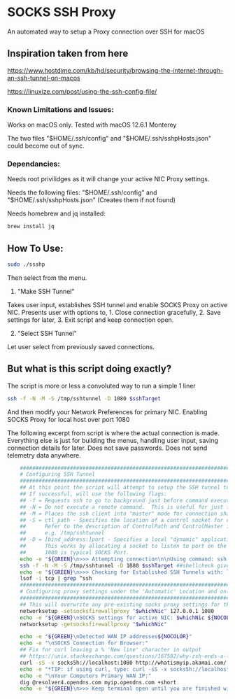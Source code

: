 # SOCKS SSH Proxy
An automated way to setup a Proxy connection over SSH for macOS

## Inspiration taken from here
https://www.hostdime.com/kb/hd/security/browsing-the-internet-through-an-ssh-tunnel-on-macos

https://linuxize.com/post/using-the-ssh-config-file/


### Known Limitations and Issues:
Works on macOS only. Tested with macOS 12.6.1 Monterey

The two files "$HOME/.ssh/config" and "$HOME/.ssh/sshpHosts.json" could become out of sync.

### Dependancies:
Needs root privilidges as it will change your active NIC Proxy settings.

Needs the following files: "$HOME/.ssh/config" and "$HOME/.ssh/sshpHosts.json" (Creates them if not found)

Needs homebrew and jq installed: 
```bash
brew install jq
```

## How To Use:
```bash
sudo ./ssshp
```

Then select from the menu.

1. "Make SSH Tunnel"

Takes user input, establishes SSH tunnel and enable SOCKS Proxy on active NIC.
Presents user with options to, 1. Close connection gracefully, 2. Save settings for later, 3. Exit script and keep connection open.

2. "Select SSH Tunnel"

Let user select from previously saved connections.

## But what is this script doing exactly?

The script is more or less a convoluted way to run a simple 1 liner

```bash
ssh -f -N -M -S /tmp/sshtunnel -D 1080 $sshTarget
```

And then modify your Network Preferences for primary NIC. Enabling SOCKS Proxy for local host over port 1080

The following excerpt from script is where the actual connection is made. Everything else is just for building the menus, handling user input, saving connection details for later. Does not save passwords. Does not send telemetry data anywhere.

```bash
    ################################################################################################
    # Configuring SSH Tunnel                                                                       #
    ################################################################################################
    ## At this point the script will attempt to setup the SSH tunnel to target host.
    ## If successful, will use the following flags:
    ## -f = Requests ssh to go to background just before command execution.  This is useful if ssh is going to ask for passwords or passphrases
    ## -N = Do not execute a remote command.  This is useful for just forwarding ports.
    ## -M = Places the ssh client into "master" mode for connection sharing.
    ## -S = ctl_path - Specifies the location of a control socket for connection sharing, or the string "none" to disable connection sharing
    ##      Refer to the description of ControlPath and ControlMaster in ssh_config(5) for details.
    ##      e.g. /tmp/sshtunnel
    ## -D = [bind_address:]port - Specifies a local "dynamic" application-level port forwarding. 
    ##      This works by allocating a socket to listen to port on the local side
    ##      1080 is typical SOCKS Port.
    echo -e "${GREEN}\n>>> Attempting connection\n\nUsing command: ssh -f -N -M -S /tmp/sshtunnel -D 1080 $sshTarget ${NOCOLOR}\n"
    ssh -f -N -M -S /tmp/sshtunnel -D 1080 $sshTarget ##shellcheck gives an 'error', but we want word splitting here.
    echo -e "${GREEN}\n>>> Checking for Established SSH Tunnels with: lsof -i tcp | grep ^ssh ${NOCOLOR}"
    lsof -i tcp | grep ^ssh
    ################################################################################################
    # Configuring proxy settings under the 'Automatic' Location and only on the currently used NIC #
    ################################################################################################
    ## This will overwrite any pre-existing socks proxy settings for the targeted NIC
    networksetup -setsocksfirewallproxy "$whichNic" 127.0.0.1 1080
    echo -e "${GREEN}\nSOCKS settings for active NIC: $whichNic ${NOCOLOR}"
    networksetup -getsocksfirewallproxy "$whichNic"

    echo -e "${GREEN}\nDetected WAN IP addresses${NOCOLOR}"
    echo -e "\nSOCKS Connection for Browser:"
    ## Fix for curl leaving a % 'New line' character in output
    ## https://unix.stackexchange.com/questions/167582/why-zsh-ends-a-line-with-a-highlighted-percent-symbol
    curl -sS -x socks5h://localhost:1080 http://whatismyip.akamai.com/ ; echo
    echo -e "*TIP: if using curl, type: curl -sS -x socks5h://localhost:1080 http://whatismyip.akamai.com/ ; echo"
    echo -e "\nYour Computers Primary WAN IP:"
    dig @resolver4.opendns.com myip.opendns.com +short
    echo -e "${GREEN}\n>>> Keep terminal open until you are finished with SOCKS Proxy\n\nWhen ready select from options below${NOCOLOR}"
```

